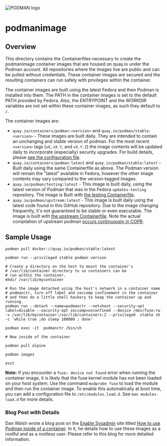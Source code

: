 ![PODMAN logo](https://raw.githubusercontent.com/containers/common/main/logos/podman-logo-full-vert.png)

# podmanimage

## Overview

This directory contains the Containerfiles necessary to create the podmanimage container
images that are housed on quay.io under the Podman account.  All repositories where
the images live are public and can be pulled without credentials.  These container images are secured and the
resulting containers can run safely with privileges within the container.

The container images are built using the latest Fedora and then Podman is installed into them.
The PATH in the container images is set to the default PATH provided by Fedora.  Also, the
ENTRYPOINT and the WORKDIR variables are not set within these container images, as such they
default to `/`.

The container images are:

  * `quay.io/containers/podman:<version>` and `quay.io/podman/stable:<version>` -
    These images are built daily.  They are intended to contain an unchanging
    and stable version of podman. For the most recent `<version>` tags (`vX`,
    `vX.Y`, and `vX.Y.Z`) the image contents will be updated daily to incorporate
    (especially) security upgrades.  For build details, please [see the
    configuration file](stable/Containerfile).
  * `quay.io/containers/podman:latest` and `quay.io/podman/stable:latest` -
    Built daily using the same Containerfile as above.  The Podman version
    will remain the "latest" available in Fedora, however the other image
    contents may vary compared to the version-tagged images.
  * `quay.io/podman/testing:latest` - This image is built daily, using the
    latest version of Podman that was in the Fedora `updates-testing` repository.
    The image is Built with [the testing Containerfile](testing/Containerfile).
  * `quay.io/podman/upstream:latest` - This image is built daily using the latest
    code found in this GitHub repository.  Due to the image changing frequently,
    it's not guaranteed to be stable or even executable.  The image is built with
    [the upstream Containerfile](upstream/Containerfile). Note the actual compilation
    of upstream podman [occurs continuously in
    COPR](https://copr.fedorainfracloud.org/coprs/rhcontainerbot/podman-next/).

## Sample Usage


```
podman pull docker://quay.io/podman/stable:latest

podman run --privileged stable podman version

# Create a directory on the host to mount the container's
# /var/lib/container directory to so containers can be
# run within the container.
mkdir /var/lib/mycontainer

# Run the image detached using the host's network in a container name
# podmanctr, turn off label and seccomp confinement in the container
# and then do a little shell hackery to keep the container up and running.
podman run --detach --name=podmanctr --net=host --security-opt label=disable --security-opt seccomp=unconfined --device /dev/fuse:rw -v /var/lib/mycontainer:/var/lib/containers:Z --privileged  stable sh -c 'while true ;do sleep 100000 ; done'

podman exec -it  podmanctr /bin/sh

# Now inside of the container

podman pull alpine

podman images

exit
```

**Note:** If you encounter a `fuse: device not found` error when running the container image, it is likely that
the fuse kernel module has not been loaded on your host system.  Use the command `modprobe fuse` to load the
module and then run the container image.  To enable this automatically at boot time, you can add a configuration
file to `/etc/modules.load.d`.  See `man modules-load.d` for more details.

### Blog Post with Details

Dan Walsh wrote a blog post on the [Enable Sysadmin](https://www.redhat.com/sysadmin/) site titled [How to use Podman inside of a container](https://www.redhat.com/sysadmin/podman-inside-container).  In it, he details how to use these images as a rootful and as a rootless user.  Please refer to this blog for more detailed information.
